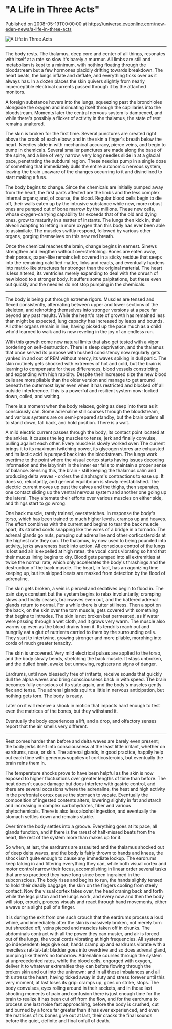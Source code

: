 # "A Life in Three Acts"
Published on 2008-05-19T00:00:00 at https://universe.eveonline.com/new-eden-news/a-life-in-three-acts

![A Life in Three Acts](https://web.ccpgamescdn.com/communityassets/img/chronicles/chronicleImage/lifeinthree.jpg)

---

The body rests. The thalamus, deep core and center of all things, resonates with itself at a rate so slow it's barely a murmur. All limbs are still and metabolism is kept to a minimum, with nothing floating through the bloodstream but a few hormones placidly drifting towards breakdown. The heart beats, the lungs inflate and deflate, and everything ticks over as it always has. In a dozen places the skin quivers slightly from nearly imperceptible electrical currents passed through it by the attached monitors.

A foreign substance hovers into the lungs, squeezing past the bronchioles alongside the oxygen and insinuating itself through the capillaries into the bloodstream. Moments later the central nervous system is dampened, and while there's possibly a flicker of activity in the thalamus, the state of rest remains unaltered.

The skin is broken for the first time. Several punctures are created right above the crook of each elbow, and in the skin a finger's breath below the heart. Needles slide in with mechanical accuracy, pierce veins, and begin to pump in chemicals. Several smaller punctures are made along the base of the spine, and a line of very narrow, very long needles slide in at a glacial pace, penetrating the subdural region. These needles pump in a single dose of something that immediately dulls the entire autonomic nervous system, leaving the brain unaware of the changes occurring to it and disinclined to start making a fuss.

The body begins to change. Since the chemicals are initially pumped away from the heart, the first parts affected are the limbs and the less complex internal organs; and, of course, the blood. Regular blood cells begin to die off, their walls eaten up by the intrusive substance while new, more robust ones are pumped out of bone marrow by the millions. These new cells, whose oxygen-carrying capability far exceeds that of the old and dying ones, grow to maturity in a matter of instants. The lungs then kick in, their alveoli adapting to letting in more oxygen than this body has ever been able to assimilate. The muscles swiftly respond, followed by various other organs, gorging themselves on this new red breath.

Once the chemical reaches the brain, change begins in earnest. Sinews strengthen and lengthen without overstretching. Bones are eaten away, their porous, paper-like remains left covered in a sticky residue that seeps into the remaining calcified matter, links and reacts, and eventually hardens into matrix-like structures far stronger than the original material. The heart is less altered, its ventricles merely expanding to deal with the onrush of new blood to a stronger body. It suffers some palpitations, but these even out quickly and the needles do not stop pumping in the chemicals.

***

The body is being put through extreme rigors. Muscles are tensed and flexed consistently, alternating between upper and lower sections of the skeleton, and reknotting themselves into stronger versions at a pace far beyond any past results. While the heart's rate of growth has remained less than might be expected, lung capacity has increased by leaps and bounds. All other organs remain in line, having picked up the pace much as a child who'd learned to walk and is now reveling in the joy of an endless run.

With this growth come new natural limits that also get tested with a vigor bordering on self-destruction. There is sleep deprivation, and the thalamus that once served its purpose with hushed consistency now regularly gets yanked in and out of REM without mercy, its waves spiking in dull panic. The skin routinely gets shocked with extremes of hot and cold, but the brain is learning to compensate for these differences, blood vessels constricting and expanding with high rapidity. Despite their increased size the new blood cells are more pliable than the older version and manage to get around beneath the outermost layer even when it has restricted and blocked off all outside interference. This is a powerful and resilient system now: locked down, coiled, and waiting.

There is a moment when the body relaxes, going as deep into theta as it consciously can. Some adrenaline still courses through the bloodstream, and various systems are on semi-prepared standby, but the brain orders all to stand down, fall back, and hold position. There is a wait.

A mild electric current passes through the body, its contact point located at the ankles. It causes the leg muscles to tense, jerk and finally convulse, pulling against each other. Every muscle is slowly worked over: The current brings it to its maximum twitching power, its glycogen stores are exhausted and its lactic acid is pumped back into the bloodstream. The lungs work overtime to the point where the visual cortex starts having issues decoding information and the labyrinth in the inner ear fails to maintain a proper sense of balance. Sensing this, the brain - still keeping the thalamus calm and producing delta waves - orders the diaphragm's contractions to ease up. It does so, reluctantly, and general equilibrium is slowly reestablished. The electric current moves up past the calves and the thighs, then separates, one contact sliding up the ventral nervous system and another one going up the lateral. They alternate their efforts over various muscles on either side, and things start to go wrong.

One back muscle, rarely trained, overstretches. In response the body's torso, which has been trained to much higher levels, cramps up and heaves. The effort combines with the current and begins to tear the back muscle apart, its striated cords snapping like the wires of a bridge in a tornado. The adrenal glands go nuts, pumping out adrenaline and other corticosteroids at the highest rate they can. The thalamus, by now used to being pounded into activity, jerks awareness back into action. All conscious control of the lungs is lost and air is expelled at high rates, the vocal cords vibrating so hard that their mucus lining begins to dry. Blood gets pumped into all extremities at twice the normal rate, which only accelerates the body's thrashings and the destruction of the back muscle. The heart, in fact, has an agonizing time keeping up, but its skipped beats are masked from detection by the flood of adrenaline.

The skin gets broken, a vein is pierced and sedatives begin to flood in. The pain stays constant but the system begins to relax involuntarily; cramping slows and finally ceases, brainwaves even out, and the battered adrenal glands return to normal. For a while there is utter stillness. Then a spot on the back, on the skin over the torn muscle, gets covered with something that begins to intrudes. The skin is not broken but permeated, as if water were passing through a wet cloth, and it grows very warm. The muscle also warms up even as the blood drains from it. Its tendrils reach out and hungrily eat a glut of nutrients carried to them by the surrounding cells. They start to intertwine, growing stronger and more pliable, morphing into cords of much greater tenacity.

The skin is uncovered. Very mild electrical pulses are applied to the torso, and the body slowly bends, stretching the back muscle. It stays unbroken, and the dulled brain, awake but unmoving, registers no signs of danger.

Eardrums, until now blessedly free of irritants, receive sounds that quickly dull the alpha waves and bring consciousness back in with speed. The brain becomes fully conscious of its state again, and the body's muscles gently flex and tense. The adrenal glands squirt a little in nervous anticipation, but nothing gets torn. The body is ready.

Later on it will receive a shock in motion that impacts hard enough to test even the matrices of the bones, but they withstand it.

Eventually the body experiences a lift, and a drop, and olfactory senses report that the air smells very different.

***

Rest comes harder than before and delta waves are barely even present; the body jerks itself into consciousness at the least little irritant, whether on eardrums, nose, or skin. The adrenal glands, in good practice, happily help out each time with generous supplies of corticosteroids, but eventually the brain reins them in.

The temperature shocks prove to have been helpful as the skin is now exposed to higher fluctuations over greater lengths of time than before. The heat doesn't cause damage but does interfere with gastric control, and there are several occasions where the adrenaline, the heat and high activity in the prefrontal cortex cause the stomach to vacate. Eventually the composition of ingested contents alters, lowering slightly in fat and starch and increasing in complex carbohydrates, fiber and various phytochemicals. There is also less alcohol ingestion, and eventually the stomach settles down and remains stable.

Over time the body settles into a groove. Everything goes at its pace, all glands function, and if there is the rarest of half-missed beats from the heart, the rest of the system more than makes up for it.

So when, at last, the eardrums are assaulted and the thalamus shocked out of deep delta waves, and the body is fairly thrown to hands and knees, the shock isn't quite enough to cause any immediate lockup. The eardrums keep taking in and filtering everything they can, while both visual cortex and motor control narrow their focus, accomplishing in linear order several tasks that are so practiced they have long since been ingrained in the subconscious. The body rises and begins to run, the hands slightly tensed to hold their deadly baggage, the skin on the fingers cooling from steely contact. Now the visual cortex takes over, the head craning back and forth while the legs piston and the lungs work, and every now and then the body will stop, crouch, process visuals and react through hand movements, either a wave or a slight pull of a finger.

It is during the exit from one such crouch that the eardrums process a loud whine, and immediately after the skin is massively broken, not merely torn but shredded off, veins pieced and muscles taken off in chunks. The abdominals contract with all the power they can muster, and air is forced out of the lungs, the vocal cords vibrating at high frequencies. All systems go independent; legs give out, hands cramp up and eardrums vibrate with a merciless rat-tat-tat; bladder goes into overdrive and so does adrenal gland, pumping like there's no tomorrow. Adrenaline courses through the system at unprecedented rates, while the blood cells, engorged with oxygen, deliver it to whatever extremities they can before flowing through the broken skin and out into the unknown; and in all these imbalances and all this stress the heart, having ticked away in duty and stress forever until this very moment, at last loses its grip: cramps up, goes on strike, stops. The body convulses, eyes rolling around in their sockets, and in those last shooting moments of pain and confusion there is just enough time for the brain to realize it has been cut off from the flow, and for the eardrums to process one last noise fast approaching, before the body is crushed, cut and burned by a force far greater than it has ever experienced, and even the matrices of its bones give out at last, their cracks the final sounds before the quiet, definite and final onfall of death.

